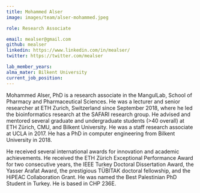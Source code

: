 ```yaml
---
title: Mohammed Alser
image: images/team/alser-mohammed.jpeg

role: Research Associate

email: mealser@gmail.com
github: mealser
linkedin: https://www.linkedin.com/in/mealser/
twitter: https://twitter.com/mealser

lab_member_years: 
alma_mater: Bilkent University
current_job_position: 
---
```


Mohammed Alser, PhD is a research associate in the MangulLab, School of Pharmacy and Pharmaceutical Sciences. He was a lecturer and senior researcher at ETH Zurich, Switzerland since September 2018, where he led the bioinformatics research at the SAFARI research group. He advised and mentored several graduate and undergraduate students (>40 overall) at ETH Zürich, CMU, and Bilkent University. He was a staff research associate at UCLA in 2017. He has a PhD in computer engineering from Bilkent University in 2018.

He received several international awards for innovation and academic achievements. He received the ETH Zürich Exceptional Performance Award for two consecutive years, the IEEE Turkey Doctoral Dissertation Award, the Yasser Arafat Award, the prestigious TÜBITAK doctoral fellowship, and the HiPEAC Collaboration Grant. He was named the Best Palestinian PhD Student in Turkey. He is based in CHP 236E.

